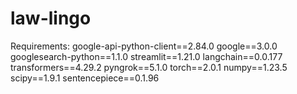 # law-lingo


Requirements:
google-api-python-client==2.84.0
google==3.0.0
googlesearch-python==1.1.0
streamlit==1.21.0
langchain==0.0.177
transformers==4.29.2
pyngrok==5.1.0
torch==2.0.1
numpy==1.23.5
scipy==1.9.1
sentencepiece==0.1.96
 
